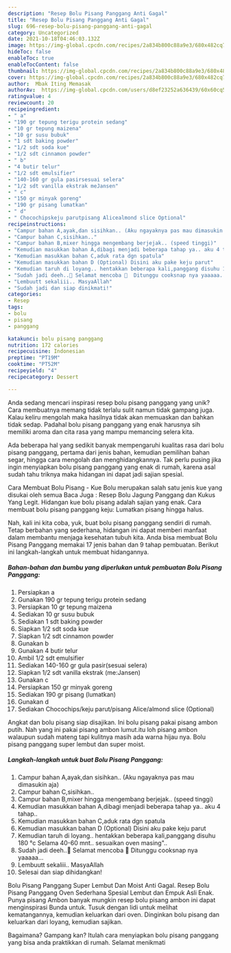 ```yaml
---
description: "Resep Bolu Pisang Panggang Anti Gagal"
title: "Resep Bolu Pisang Panggang Anti Gagal"
slug: 696-resep-bolu-pisang-panggang-anti-gagal
category: Uncategorized
date: 2021-10-18T04:46:03.132Z
image: https://img-global.cpcdn.com/recipes/2a834b800c88a9e3/680x482cq70/bolu-pisang-panggang-foto-resep-utama.jpg
hideToc: false
enableToc: true
enableTocContent: false
thumbnail: https://img-global.cpcdn.com/recipes/2a834b800c88a9e3/680x482cq70/bolu-pisang-panggang-foto-resep-utama.jpg
cover: https://img-global.cpcdn.com/recipes/2a834b800c88a9e3/680x482cq70/bolu-pisang-panggang-foto-resep-utama.jpg
author:  Mbak Iting Memasak
authorAv:  https://img-global.cpcdn.com/users/d8ef23252a636439/60x60cq50/avatar.jpg
ratingvalue: 4
reviewcount: 20
recipeingredient:
- " a"
- "190 gr tepung terigu protein sedang"
- "10 gr tepung maizena"
- "10 gr susu bubuk"
- "1 sdt baking powder"
- "1/2 sdt soda kue"
- "1/2 sdt cinnamon powder"
- " b"
- "4 butir telur"
- "1/2 sdt emulsifier"
- "140-160 gr gula pasirsesuai selera"
- "1/2 sdt vanilla ekstrak meJansen"
- " c"
- "150 gr minyak goreng"
- "190 gr pisang lumatkan"
- " d"
- " Chocochipskeju parutpisang Alicealmond slice Optional"
recipeinstructions:
- "Campur bahan A,ayak,dan sisihkan.. (Aku ngayaknya pas mau dimasukin aja)"
- "Campur bahan C,sisihkan.."
- "Campur bahan B,mixer hingga mengembang berjejak.. (speed tinggi)"
- "Kemudian masukkan bahan A,dibagi menjadi beberapa tahap ya.. aku 4 tahap.."
- "Kemudian masukkan bahan C,aduk rata dgn spatula"
- "Kemudian masukkan bahan D (Optional) Disini aku pake keju parut"
- "Kemudian taruh di loyang.. hentakkan beberapa kali,panggang disuhu 180 °c  Selama 40-60 mnt.. sesuaikan oven masing&#34;.."
- "Sudah jadi deeh..🍓 Selamat mencoba 🍓  Ditunggu cooksnap nya yaaaaa..."
- "Lembuutt sekaliii.. MasyaAllah"
- "Sudah jadi dan siap dinikmati!"
categories:
- Resep
tags:
- bolu
- pisang
- panggang

katakunci: bolu pisang panggang 
nutrition: 172 calories
recipecuisine: Indonesian
preptime: "PT19M"
cooktime: "PT52M"
recipeyield: "4"
recipecategory: Dessert

---
```



Anda sedang mencari inspirasi resep bolu pisang panggang yang unik? Cara membuatnya memang tidak terlalu sulit namun tidak gampang juga. Kalau keliru mengolah maka hasilnya tidak akan memuaskan dan bahkan tidak sedap. Padahal bolu pisang panggang yang enak harusnya sih memiliki aroma dan cita rasa yang mampu memancing selera kita.


Ada beberapa hal yang sedikit banyak mempengaruhi kualitas rasa dari bolu pisang panggang, pertama dari jenis bahan, kemudian pemilihan bahan segar, hingga cara mengolah dan menghidangkannya. Tak perlu pusing jika ingin menyiapkan bolu pisang panggang yang enak di rumah, karena asal sudah tahu triknya maka hidangan ini dapat jadi sajian spesial.

Cara Membuat Bolu Pisang - Kue Bolu merupakan salah satu jenis kue yang disukai oleh semua Baca Juga : Resep Bolu Jagung Panggang dan Kukus Yang Legit. Hidangan kue bolu pisang adalah sajian yang enak. Cara membuat bolu pisang panggang keju: Lumatkan pisang hingga halus.


Nah, kali ini kita coba, yuk, buat bolu pisang panggang sendiri di rumah. Tetap berbahan yang sederhana, hidangan ini dapat memberi manfaat dalam membantu menjaga kesehatan tubuh kita. Anda bisa membuat Bolu Pisang Panggang memakai 17 jenis bahan dan 9 tahap pembuatan. Berikut ini langkah-langkah untuk membuat hidangannya.

<!--inarticleads1-->

##### Bahan-bahan dan bumbu yang diperlukan untuk pembuatan Bolu Pisang Panggang:

1. Persiapkan  a
1. Gunakan 190 gr tepung terigu protein sedang
1. Persiapkan 10 gr tepung maizena
1. Sediakan 10 gr susu bubuk
1. Sediakan 1 sdt baking powder
1. Siapkan 1/2 sdt soda kue
1. Siapkan 1/2 sdt cinnamon powder
1. Gunakan  b
1. Gunakan 4 butir telur
1. Ambil 1/2 sdt emulsifier
1. Sediakan 140-160 gr gula pasir(sesuai selera)
1. Siapkan 1/2 sdt vanilla ekstrak (me:Jansen)
1. Gunakan  c
1. Persiapkan 150 gr minyak goreng
1. Sediakan 190 gr pisang (lumatkan)
1. Gunakan  d
1. Sediakan  Chocochips/keju parut/pisang Alice/almond slice (Optional)


Angkat dan bolu pisang siap disajikan. Ini bolu pisang pakai pisang ambon putih. Nah yang ini pakai pisang ambon lumut.itu loh pisang ambon walaupun sudah mateng tapi kulitnya masih ada warna hijau nya. Bolu pisang panggang super lembut dan super moist. 

<!--inarticleads2-->

##### Langkah-langkah untuk buat Bolu Pisang Panggang:

1. Campur bahan A,ayak,dan sisihkan.. (Aku ngayaknya pas mau dimasukin aja)
1. Campur bahan C,sisihkan..
1. Campur bahan B,mixer hingga mengembang berjejak.. (speed tinggi)
1. Kemudian masukkan bahan A,dibagi menjadi beberapa tahap ya.. aku 4 tahap..
1. Kemudian masukkan bahan C,aduk rata dgn spatula
1. Kemudian masukkan bahan D (Optional) Disini aku pake keju parut
1. Kemudian taruh di loyang.. hentakkan beberapa kali,panggang disuhu 180 °c  Selama 40-60 mnt.. sesuaikan oven masing&#34;..
1. Sudah jadi deeh..🍓 Selamat mencoba 🍓  Ditunggu cooksnap nya yaaaaa...
1. Lembuutt sekaliii.. MasyaAllah
1. Selesai dan siap dihidangkan!

Bolu Pisang Panggang Super Lembut Dan Moist Anti Gagal. Resep Bolu Pisang Panggang Oven Sederhana Spesial Lembut dan Empuk Asli Enak. Punya pisang Ambon banyak mungkin resep bolu pisang ambon ini dapat menginspirasi Bunda untuk. Tusuk dengan lidi untuk melihat kematangannya, kemudian keluarkan dari oven. Dinginkan bolu pisang dan keluarkan dari loyang, kemudian sajikan. 

Bagaimana? Gampang kan? Itulah cara menyiapkan bolu pisang panggang yang bisa anda praktikkan di rumah. Selamat menikmati

